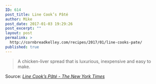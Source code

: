 ```yaml
---
ID: 614
post_title: Line Cook’s Pâté
author: Mike
post_date: 2017-01-03 19:29:26
post_excerpt: ""
layout: post
permalink: >
  http://cornbreadkelley.com/recipes/2017/01/line-cooks-pate/
published: true
---
```

<blockquote>A chicken-liver spread that is luxurious, inexpensive and easy to make.</blockquote>
Source: <em><a href="https://www.nytimes.com/2014/01/26/magazine/line-cooks-pate.html">Line Cook’s Pâté - The New York Times</a></em>